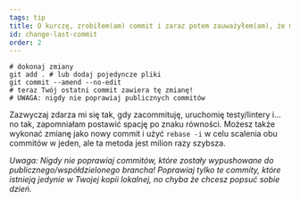 ```yaml
---
tags: tip
title: O kurczę, zrobiłem(am) commit i zaraz potem zauważyłem(am), że muszę dodać jedną małą zmianę!
id: change-last-commit
order: 2
---
```


```git
# dokonaj zmiany
git add . # lub dodaj pojedyncze pliki
git commit --amend --no-edit
# teraz Twój ostatni commit zawiera tę zmianę!
# UWAGA: nigdy nie poprawiaj publicznych commitów
```

Zazwyczaj zdarza mi się tak, gdy zacommituję, uruchomię testy/lintery i... no tak, zapomniałam postawić spację po znaku równości. Możesz także wykonać zmianę jako nowy commit i użyć `rebase -i` w celu scalenia obu commitów w jeden, ale ta metoda jest milion razy szybsza.

*Uwaga: Nigdy nie poprawiaj commitów, które zostały wypushowane do publicznego/współdzielonego brancha! Poprawiaj tylko te commity, które istnieją jedynie w Twojej kopii lokalnej, no chyba że chcesz popsuć sobie dzień.*
